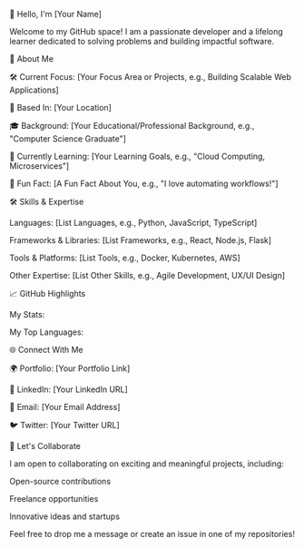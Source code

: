 👋 Hello, I'm [Your Name]

Welcome to my GitHub space! I am a passionate developer and a lifelong learner dedicated to solving problems and building impactful software.

🌟 About Me

🛠 Current Focus: [Your Focus Area or Projects, e.g., Building Scalable Web Applications]

📍 Based In: [Your Location]

🎓 Background: [Your Educational/Professional Background, e.g., "Computer Science Graduate"]

🌱 Currently Learning: [Your Learning Goals, e.g., "Cloud Computing, Microservices"]

🚀 Fun Fact: [A Fun Fact About You, e.g., "I love automating workflows!"]

🛠 Skills & Expertise

Languages: [List Languages, e.g., Python, JavaScript, TypeScript]

Frameworks & Libraries: [List Frameworks, e.g., React, Node.js, Flask]

Tools & Platforms: [List Tools, e.g., Docker, Kubernetes, AWS]

Other Expertise: [List Other Skills, e.g., Agile Development, UX/UI Design]

📈 GitHub Highlights

My Stats:



My Top Languages:



🌐 Connect With Me

🌍 Portfolio: [Your Portfolio Link]

💼 LinkedIn: [Your LinkedIn URL]

📧 Email: [Your Email Address]

🐦 Twitter: [Your Twitter URL]

🤝 Let's Collaborate

I am open to collaborating on exciting and meaningful projects, including:

Open-source contributions

Freelance opportunities

Innovative ideas and startups

Feel free to drop me a message or create an issue in one of my repositories!
